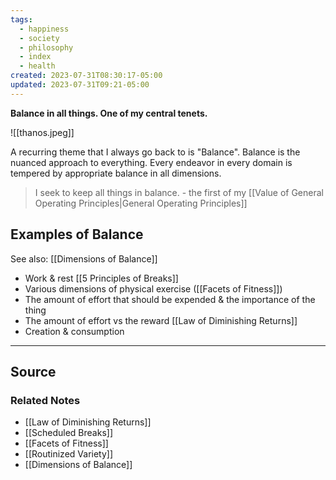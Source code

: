 ```yaml
---
tags:
  - happiness
  - society
  - philosophy
  - index
  - health
created: 2023-07-31T08:30:17-05:00
updated: 2023-07-31T09:21-05:00
---
```

**Balance in all things. One of my central tenets.**

![[thanos.jpeg]]

A recurring theme that I always go back to is "Balance". Balance is the nuanced approach to everything. Every endeavor in every domain is tempered by appropriate balance in all dimensions. 

> I seek to keep all things in balance. - the first of my [[Value of General Operating Principles|General Operating Principles]]

## Examples of Balance

See also: [[Dimensions of Balance]] 

- Work & rest [[5 Principles of Breaks]]
- Various dimensions of physical exercise ([[Facets of Fitness]])
- The amount of effort that should be expended & the importance of the thing
- The amount of effort vs the reward [[Law of Diminishing Returns]]
- Creation & consumption

---

## Source


### Related Notes
- [[Law of Diminishing Returns]] 
- [[Scheduled Breaks]] 
- [[Facets of Fitness]] 
- [[Routinized Variety]] 
- [[Dimensions of Balance]]
